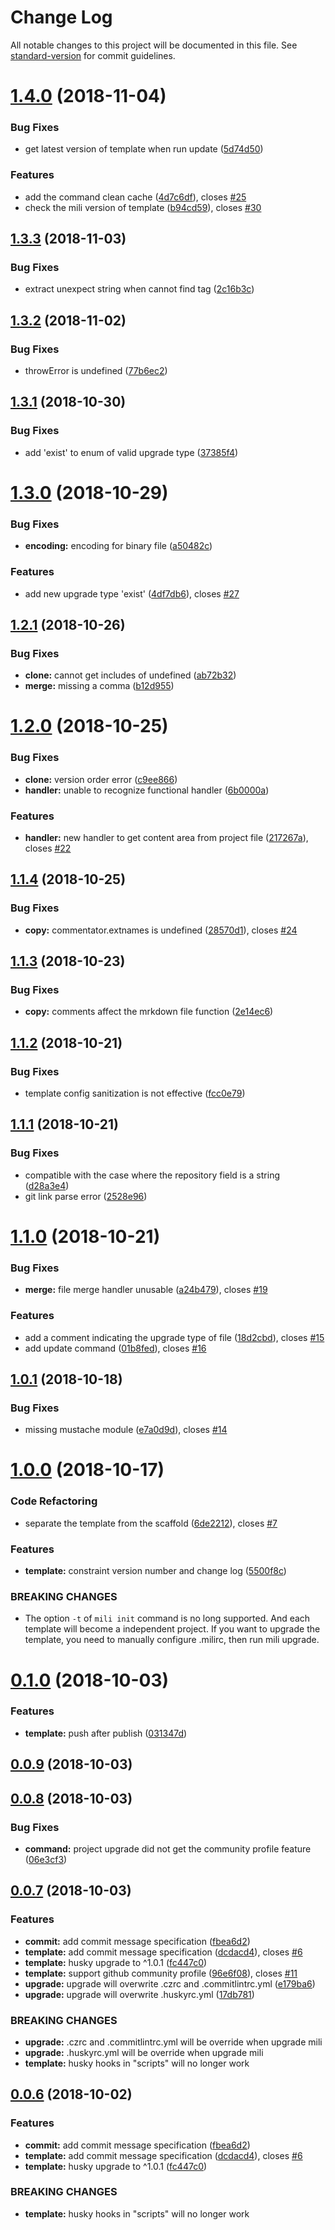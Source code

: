 # Change Log

All notable changes to this project will be documented in this file. See [standard-version](https://github.com/conventional-changelog/standard-version) for commit guidelines.

<a name="1.4.0"></a>
# [1.4.0](https://github.com/Val-istar-Guo/vue-boilerplate/compare/v1.3.3...v1.4.0) (2018-11-04)


### Bug Fixes

* get latest version of template when run update ([5d74d50](https://github.com/Val-istar-Guo/vue-boilerplate/commit/5d74d50))


### Features

* add the command clean cache ([4d7c6df](https://github.com/Val-istar-Guo/vue-boilerplate/commit/4d7c6df)), closes [#25](https://github.com/Val-istar-Guo/vue-boilerplate/issues/25)
* check the mili version of template ([b94cd59](https://github.com/Val-istar-Guo/vue-boilerplate/commit/b94cd59)), closes [#30](https://github.com/Val-istar-Guo/vue-boilerplate/issues/30)



<a name="1.3.3"></a>
## [1.3.3](https://github.com/Val-istar-Guo/vue-boilerplate/compare/v1.3.2...v1.3.3) (2018-11-03)


### Bug Fixes

* extract unexpect string when cannot find tag ([2c16b3c](https://github.com/Val-istar-Guo/vue-boilerplate/commit/2c16b3c))



<a name="1.3.2"></a>
## [1.3.2](https://github.com/Val-istar-Guo/vue-boilerplate/compare/v1.3.1...v1.3.2) (2018-11-02)


### Bug Fixes

* throwError is undefined ([77b6ec2](https://github.com/Val-istar-Guo/vue-boilerplate/commit/77b6ec2))



<a name="1.3.1"></a>
## [1.3.1](https://github.com/Val-istar-Guo/vue-boilerplate/compare/v1.3.0...v1.3.1) (2018-10-30)


### Bug Fixes

* add 'exist' to enum of  valid upgrade type ([37385f4](https://github.com/Val-istar-Guo/vue-boilerplate/commit/37385f4))



<a name="1.3.0"></a>
# [1.3.0](https://github.com/Val-istar-Guo/vue-boilerplate/compare/v1.2.1...v1.3.0) (2018-10-29)


### Bug Fixes

* **encoding:** encoding for binary file ([a50482c](https://github.com/Val-istar-Guo/vue-boilerplate/commit/a50482c))


### Features

* add new upgrade type 'exist' ([4df7db6](https://github.com/Val-istar-Guo/vue-boilerplate/commit/4df7db6)), closes [#27](https://github.com/Val-istar-Guo/vue-boilerplate/issues/27)



<a name="1.2.1"></a>
## [1.2.1](https://github.com/Val-istar-Guo/vue-boilerplate/compare/v1.2.0...v1.2.1) (2018-10-26)


### Bug Fixes

* **clone:** cannot get includes of undefined ([ab72b32](https://github.com/Val-istar-Guo/vue-boilerplate/commit/ab72b32))
* **merge:** missing a comma ([b12d955](https://github.com/Val-istar-Guo/vue-boilerplate/commit/b12d955))



<a name="1.2.0"></a>
# [1.2.0](https://github.com/Val-istar-Guo/vue-boilerplate/compare/v1.1.4...v1.2.0) (2018-10-25)


### Bug Fixes

* **clone:** version order error ([c9ee866](https://github.com/Val-istar-Guo/vue-boilerplate/commit/c9ee866))
* **handler:** unable to recognize functional handler ([6b0000a](https://github.com/Val-istar-Guo/vue-boilerplate/commit/6b0000a))


### Features

* **handler:** new handler to get content area from project file ([217267a](https://github.com/Val-istar-Guo/vue-boilerplate/commit/217267a)), closes [#22](https://github.com/Val-istar-Guo/vue-boilerplate/issues/22)



<a name="1.1.4"></a>
## [1.1.4](https://github.com/Val-istar-Guo/vue-boilerplate/compare/v1.1.3...v1.1.4) (2018-10-25)


### Bug Fixes

* **copy:** commentator.extnames is undefined ([28570d1](https://github.com/Val-istar-Guo/vue-boilerplate/commit/28570d1)), closes [#24](https://github.com/Val-istar-Guo/vue-boilerplate/issues/24)



<a name="1.1.3"></a>
## [1.1.3](https://github.com/Val-istar-Guo/vue-boilerplate/compare/v1.1.2...v1.1.3) (2018-10-23)


### Bug Fixes

* **copy:** comments affect the mrkdown file function ([2e14ec6](https://github.com/Val-istar-Guo/vue-boilerplate/commit/2e14ec6))



<a name="1.1.2"></a>
## [1.1.2](https://github.com/Val-istar-Guo/vue-boilerplate/compare/v1.1.1...v1.1.2) (2018-10-21)


### Bug Fixes

* template config sanitization is not effective ([fcc0e79](https://github.com/Val-istar-Guo/vue-boilerplate/commit/fcc0e79))



<a name="1.1.1"></a>
## [1.1.1](https://github.com/Val-istar-Guo/vue-boilerplate/compare/v1.1.0...v1.1.1) (2018-10-21)


### Bug Fixes

* compatible with the case where the repository field is a string ([d28a3e4](https://github.com/Val-istar-Guo/vue-boilerplate/commit/d28a3e4))
* git link parse error ([2528e96](https://github.com/Val-istar-Guo/vue-boilerplate/commit/2528e96))



<a name="1.1.0"></a>
# [1.1.0](https://github.com/Val-istar-Guo/vue-boilerplate/compare/v1.0.1...v1.1.0) (2018-10-21)


### Bug Fixes

* **merge:** file merge handler unusable ([a24b479](https://github.com/Val-istar-Guo/vue-boilerplate/commit/a24b479)), closes [#19](https://github.com/Val-istar-Guo/vue-boilerplate/issues/19)


### Features

* add a comment indicating the upgrade type of file ([18d2cbd](https://github.com/Val-istar-Guo/vue-boilerplate/commit/18d2cbd)), closes [#15](https://github.com/Val-istar-Guo/vue-boilerplate/issues/15)
* add update command ([01b8fed](https://github.com/Val-istar-Guo/vue-boilerplate/commit/01b8fed)), closes [#16](https://github.com/Val-istar-Guo/vue-boilerplate/issues/16)



<a name="1.0.1"></a>
## [1.0.1](https://github.com/Val-istar-Guo/vue-boilerplate/compare/v1.0.0...v1.0.1) (2018-10-18)


### Bug Fixes

* missing mustache module ([e7a0d9d](https://github.com/Val-istar-Guo/vue-boilerplate/commit/e7a0d9d)), closes [#14](https://github.com/Val-istar-Guo/vue-boilerplate/issues/14)



<a name="1.0.0"></a>
# [1.0.0](https://github.com/Val-istar-Guo/vue-boilerplate/compare/v0.1.0...v1.0.0) (2018-10-17)


### Code Refactoring

* separate the template from the scaffold ([6de2212](https://github.com/Val-istar-Guo/vue-boilerplate/commit/6de2212)), closes [#7](https://github.com/Val-istar-Guo/vue-boilerplate/issues/7)


### Features

* **template:** constraint version number and change log ([5500f8c](https://github.com/Val-istar-Guo/vue-boilerplate/commit/5500f8c))


### BREAKING CHANGES

* The option `-t` of `mili init` command is no long supported. And each template will
become a independent project. If you want to upgrade the template, you need to manually configure
.milirc, then run mili upgrade.



<a name="0.1.0"></a>
# [0.1.0](https://github.com/Val-istar-Guo/vue-boilerplate/compare/v0.0.9...v0.1.0) (2018-10-03)


### Features

* **template:** push after publish ([031347d](https://github.com/Val-istar-Guo/vue-boilerplate/commit/031347d))



<a name="0.0.9"></a>
## [0.0.9](https://github.com/Val-istar-Guo/vue-boilerplate/compare/v0.0.8...v0.0.9) (2018-10-03)



<a name="0.0.8"></a>
## [0.0.8](https://github.com/Val-istar-Guo/vue-boilerplate/compare/v0.0.7...v0.0.8) (2018-10-03)


### Bug Fixes

* **command:** project upgrade did not get the community profile feature ([06e3cf3](https://github.com/Val-istar-Guo/vue-boilerplate/commit/06e3cf3))



<a name="0.0.7"></a>
## [0.0.7](https://github.com/Val-istar-Guo/vue-boilerplate/compare/v0.0.5...v0.0.7) (2018-10-03)


### Features

* **commit:** add commit message specification ([fbea6d2](https://github.com/Val-istar-Guo/vue-boilerplate/commit/fbea6d2))
* **template:** add commit message specification ([dcdacd4](https://github.com/Val-istar-Guo/vue-boilerplate/commit/dcdacd4)), closes [#6](https://github.com/Val-istar-Guo/vue-boilerplate/issues/6)
* **template:** husky upgrade to ^1.0.1 ([fc447c0](https://github.com/Val-istar-Guo/vue-boilerplate/commit/fc447c0))
* **template:** support github community profile ([96e6f08](https://github.com/Val-istar-Guo/vue-boilerplate/commit/96e6f08)), closes [#11](https://github.com/Val-istar-Guo/vue-boilerplate/issues/11)
* **upgrade:** upgrade will overwrite .czrc and .commitlintrc.yml ([e179ba6](https://github.com/Val-istar-Guo/vue-boilerplate/commit/e179ba6))
* **upgrade:** upgrade will overwrite .huskyrc.yml ([17db781](https://github.com/Val-istar-Guo/vue-boilerplate/commit/17db781))


### BREAKING CHANGES

* **upgrade:** .czrc and .commitlintrc.yml will be override when upgrade mili
* **upgrade:** .huskyrc.yml will be override when upgrade mili
* **template:** husky hooks in "scripts" will no longer work



<a name="0.0.6"></a>
## [0.0.6](https://github.com/Val-istar-Guo/vue-boilerplate/compare/v0.0.5...v0.0.6) (2018-10-02)


### Features

* **commit:** add commit message specification ([fbea6d2](https://github.com/Val-istar-Guo/vue-boilerplate/commit/fbea6d2))
* **template:** add commit message specification ([dcdacd4](https://github.com/Val-istar-Guo/vue-boilerplate/commit/dcdacd4)), closes [#6](https://github.com/Val-istar-Guo/vue-boilerplate/issues/6)
* **template:** husky upgrade to ^1.0.1 ([fc447c0](https://github.com/Val-istar-Guo/vue-boilerplate/commit/fc447c0))


### BREAKING CHANGES

* **template:** husky hooks in "scripts" will no longer work
